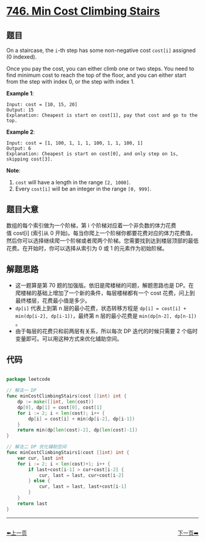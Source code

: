 # [746. Min Cost Climbing Stairs](https://leetcode.com/problems/min-cost-climbing-stairs/)


## 题目

On a staircase, the `i`-th step has some non-negative cost `cost[i]` assigned (0 indexed).

Once you pay the cost, you can either climb one or two steps. You need to find minimum cost to reach the top of the floor, and you can either start from the step with index 0, or the step with index 1.

**Example 1**:

    Input: cost = [10, 15, 20]
    Output: 15
    Explanation: Cheapest is start on cost[1], pay that cost and go to the top.

**Example 2**:

    Input: cost = [1, 100, 1, 1, 1, 100, 1, 1, 100, 1]
    Output: 6
    Explanation: Cheapest is start on cost[0], and only step on 1s, skipping cost[3].

**Note**:

1. `cost` will have a length in the range `[2, 1000]`.
2. Every `cost[i]` will be an integer in the range `[0, 999]`.


## 题目大意

数组的每个索引做为一个阶梯，第 i 个阶梯对应着一个非负数的体力花费值 cost\[i\] (索引从 0 开始)。每当你爬上一个阶梯你都要花费对应的体力花费值，然后你可以选择继续爬一个阶梯或者爬两个阶梯。您需要找到达到楼层顶部的最低花费。在开始时，你可以选择从索引为 0 或 1 的元素作为初始阶梯。


## 解题思路


- 这一题算是第 70 题的加强版。依旧是爬楼梯的问题，解题思路也是 DP。在爬楼梯的基础上增加了一个新的条件，每层楼梯都有一个 cost 花费，问上到最终楼层，花费最小值是多少。
- `dp[i]` 代表上到第 n 层的最小花费，状态转移方程是 `dp[i] = cost[i] + min(dp[i-2], dp[i-1])`，最终第 n 层的最小花费是 `min(dp[n-2], dp[n-1])` 。
- 由于每层的花费只和前两层有关系，所以每次 DP 迭代的时候只需要 2 个临时变量即可。可以用这种方式来优化辅助空间。



## 代码

```go

package leetcode

// 解法一 DP
func minCostClimbingStairs(cost []int) int {
	dp := make([]int, len(cost))
	dp[0], dp[1] = cost[0], cost[1]
	for i := 2; i < len(cost); i++ {
		dp[i] = cost[i] + min(dp[i-2], dp[i-1])
	}
	return min(dp[len(cost)-2], dp[len(cost)-1])
}

// 解法二 DP 优化辅助空间
func minCostClimbingStairs1(cost []int) int {
	var cur, last int
	for i := 2; i < len(cost)+1; i++ {
		if last+cost[i-1] > cur+cost[i-2] {
			cur, last = last, cur+cost[i-2]
		} else {
			cur, last = last, last+cost[i-1]
		}
	}
	return last
}

```


----------------------------------------------
<div style="display: flex;justify-content: space-between;align-items: center;">
<p><a href="https://books.halfrost.com/leetcode/ChapterFour/0745.Prefix-and-Suffix-Search/">⬅️上一页</a></p>
<p><a href="https://books.halfrost.com/leetcode/ChapterFour/0748.Shortest-Completing-Word/">下一页➡️</a></p>
</div>
